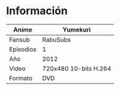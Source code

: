 # Información

| Anime | Yumekuri |
| --- | --- |
| Fansub | RabuSubs |
| Episodios | 1 |
| Año | 2012 |
| Video | 720x480 10-bits H.264 |
| Formato | DVD |